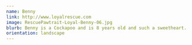 ```yaml
---
name: Benny
link: http://www.loyalrescue.com
image: RescuePawtrait-Loyal-Benny-06.jpg
blurb: Benny is a Cockapoo and is 8 years old and such a sweetheart.
orientation: landscape
---
```

